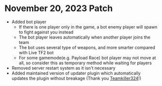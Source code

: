 # November 20, 2023 Patch
* Added bot player
  * If there is one player only in the game, a bot enemy player will spawn to fight against you instead
  * The bot player leaves automatically when another player joins the team
  * The bot uses several type of weapons, and more smarter compared with Live TF2 bot
  * For some gamemode(e.g. Payload Race) bot player may not move at all, so consider this as temporary method while waiting for players
* Removed server restart system as it isn't necessary
* Added maintained version of updater plugin which automatically updates the plugin without breakage (Thank you [Teamkiller324](https://github.com/Teamkiller324)!)
